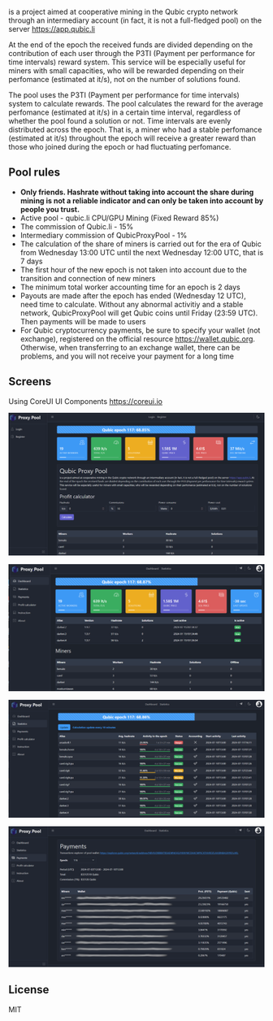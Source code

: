 is a project aimed at cooperative mining in the Qubic crypto network through an intermediary account (in fact, it is not a full-fledged pool) on the server https://app.qubic.li

At the end of the epoch the received funds are divided depending on the contribution of each user through the P3TI (Payment per performance for time intervals) reward system. This service will be especially useful for miners with small capacities, who will be rewarded depending on their perfomance (estimated at it/s), not on the number of solutions found.

The pool uses the P3TI (Payment per performance for time intervals) system to calculate rewards. The pool calculates the reward for the average perfomance (estimated at it/s) in a certain time interval, regardless of whether the pool found a solution or not. Time intervals are evenly distributed across the epoch. That is, a miner who had a stable perfomance (estimated at it/s) throughout the epoch will receive a greater reward than those who joined during the epoch or had fluctuating perfomance.

## Pool rules

- **Only friends. Hashrate without taking into account the share during mining is not a reliable indicator and can only be taken into account by people you trust.**
- Active pool - qubic.li CPU/GPU Mining (Fixed Reward 85%)
- The commission of Qubic.li  - 15%
- Intermediary commission of QubicProxyPool - 1%
- The calculation of the share of miners is carried out for the era of Qubic from Wednesday 13:00 UTC until the next Wednesday 12:00 UTC, that is 7 days 
- The first hour of the new epoch is not taken into account due to the transition and connection of new miners
- The minimum total worker accounting time for an epoch is 2 days
- Payouts are made after the epoch has ended (Wednesday 12 UTC), need time to calculate. Without any abnormal activitiy and a stable network, QubicProxyPool will get Qubic coins until Friday (23:59 UTC).  Then payments will be made to users
- For Qubic cryptocurrency payments, be sure to specify your wallet (not exchange), registered on the official resource https://wallet.qubic.org. Otherwise, when transferring to an exchange wallet, there can be problems, and you will not receive your payment for a long time

## Screens

Using CoreUI UI Components https://coreui.io

![image](./screens/1.png)

![image](./screens/2.png)

![image](./screens/3.png)

![image](./screens/4.png)

## License

MIT